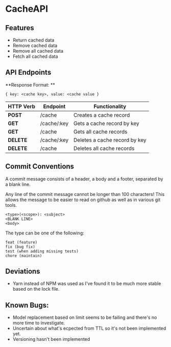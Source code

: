 # CacheAPI

## Features
- Return cached data
- Remove cached data
- Remove all cached data
- Fetch all cached data

## API Endpoints

**Response Format: **
```
{ key: <cache key>, value: <cache value }

```
| **HTTP Verb** | **Endpoint** | **Functionality**|
|------|-------|-----------------|
| **POST** | /cache | Creates a cache record |
| **GET** | /cache/:key | Gets a cache record by key |
| **GET** | /cache | Gets all cache records |
| **DELETE** | /cache/:key | Deletes a cache record by key |
| **DELETE** | /cache | Deletes all cache records |


## Commit Conventions

A commit message consists of a header, a body and a footer, separated by a blank line.

Any line of the commit message cannot be longer than 100 characters! This allows the message to be easier to read on github as well as in various git tools.

```
<type>(<scope>): <subject>
<BLANK LINE>
<body>
```

The type can be one of the following:
```
feat (feature)
fix (bug fix)
test (when adding missing tests)
chore (maintain)
```

## Deviations
- Yarn instead of NPM was used as I've found it to be much more stable based on the lock file.

## Known Bugs:
- Model replacement based on limit seems to be failing and there's no more time to investigate.
- Uncertain about what's ecpected from TTL so it's not been implemented yet.
- Versioning hasn't been implemented